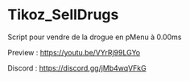 # Tikoz_SellDrugs
Script pour vendre de la drogue en pMenu à 0.00ms

Preview : https://youtu.be/VYrRj99LGYo

Discord : https://discord.gg/jMb4wqVFkG
